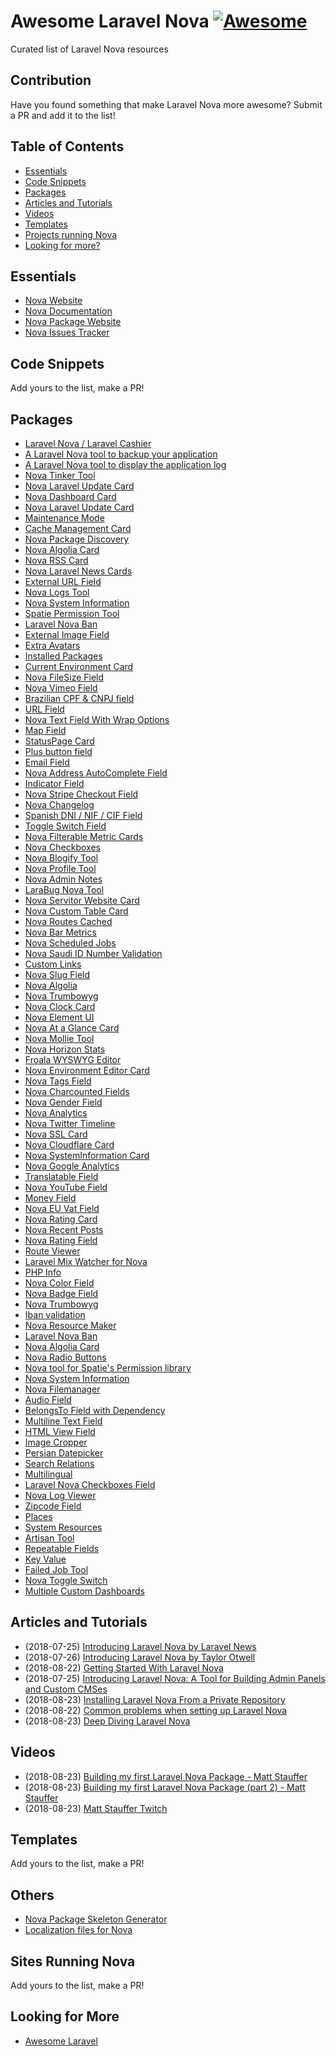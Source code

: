 # Awesome Laravel Nova [![Awesome](https://cdn.rawgit.com/sindresorhus/awesome/d7305f38d29fed78fa85652e3a63e154dd8e8829/media/badge.svg)](https://github.com/sindresorhus/awesome)

Curated list of Laravel Nova resources

## Contribution
Have you found something that make Laravel Nova more awesome? Submit a PR and add it to the list!

## Table of Contents
- [Essentials](#essentials)
- [Code Snippets](#code-snippets)
- [Packages](#packages)
- [Articles and Tutorials](#articles-and-tutorials)
- [Videos](#videos)
- [Templates](#templates)
- [Projects running Nova](#sites-running-nova)
- [Looking for more?](#looking-for-more)

## Essentials
* [Nova Website](http://nova.laravel.com)
* [Nova Documentation](http://nova.laravel.com/docs)
* [Nova Package Website](https://novapackages.com/)
* [Nova Issues Tracker](https://github.com/laravel/nova-issues)

## Code Snippets
Add yours to the list, make a PR!

## Packages
* [Laravel Nova / Laravel Cashier](https://github.com/themsaid/nova-cashier-manager)
* [A Laravel Nova tool to backup your application](https://github.com/spatie/nova-backup-tool)
* [A Laravel Nova tool to display the application log](https://github.com/spatie/nova-tail-tool)
* [Nova Tinker Tool](https://github.com/beyondcode/nova-tinker-tool)
* [Nova Laravel Update Card](https://github.com/beyondcode/nova-laravel-update-card)
* [Nova Dashboard Card](https://novapackages.com/packages/6)
* [Nova Laravel Update Card](https://github.com/beyondcode/nova-laravel-update-card)
* [Maintenance Mode](https://novapackages.com/packages/8)
* [Cache Management Card](https://novapackages.com/packages/9)
* [Nova Package Discovery](https://novapackages.com/packages/10)
* [Nova Algolia Card](https://github.com/nicolasbeauvais/nova-algolia-card)
* [Nova RSS Card](https://github.com/beyondcode/nova-rss-card)
* [Nova Laravel News Cards](https://github.com/peterbrinck/nova-laravel-news)
* [External URL Field](https://novapackages.com/packages/12)
* [Nova Logs Tool](https://novapackages.com/packages/13)
* [Nova System Information](https://novapackages.com/packages/14)
* [Spatie Permission Tool](https://novapackages.com/packages/15)
* [Laravel Nova Ban](https://novapackages.com/packages/16)
* [External Image Field](https://novapackages.com/packages/chaseconey/nova-external-image)
* [Extra Avatars](https://novapackages.com/packages/davidpiesse/nova-avatars)
* [Installed Packages](https://novapackages.com/packages/sidis405/nova-installed-packages)
* [Current Environment Card](https://novapackages.com/packages/radermacher/nova-current-environment-card)
* [Nova FileSize Field](https://novapackages.com/packages/itiden/nova-file-size-field)
* [Nova Vimeo Field](https://novapackages.com/packages/tanjemark/nova-vimeo-field)
* [Brazilian CPF & CNPJ field](https://novapackages.com/packages/r64/nova-cpf-cnpj-field)
* [URL Field](https://novapackages.com/packages/inspheric/nova-url-field)
* [Nova Text Field With Wrap Options](https://novapackages.com/packages/treestoneit/text-wrap)
* [Map Field](https://novapackages.com/packages/davidpiesse/nova-map)
* [StatusPage Card](https://novapackages.com/packages/davidpiesse/nova-statuspage)
* [Plus button field](https://novapackages.com/packages/jorgv/nova-plus-button)
* [Email Field](https://novapackages.com/packages/inspheric/nova-email-field)
* [Nova Address AutoComplete Field](https://novapackages.com/packages/naif/address_autocomplete)
* [Indicator Field](https://novapackages.com/packages/inspheric/nova-indicator-field)
* [Nova Stripe Checkout Field](https://novapackages.com/packages/depsimon/nova-stripe-checkout-field)
* [Nova Changelog](https://novapackages.com/packages/orlyapps/nova-changelog)
* [Spanish DNI / NIF / CIF Field](https://novapackages.com/packages/r64/nova-dni-field)
* [Toggle Switch Field](https://novapackages.com/packages/davidpiesse/nova-toggle)
* [Nova Filterable Metric Cards](https://novapackages.com/packages/beyondcode/nova-filterable-cards)
* [Nova Checkboxes](https://novapackages.com/packages/fourstacks/nova-checkboxes)
* [Nova Blogify Tool](https://novapackages.com/packages/mattmangoni/nova-blogify-tool)
* [Nova Profile Tool](https://novapackages.com/packages/runlinenl/nova-profile-tool)
* [Nova Admin Notes](https://novapackages.com/packages/itainathaniel/nova-admin-notes)
* [LaraBug Nova Tool](https://novapackages.com/packages/larabug/nova-larabug-tool)
* [Nova Servitor Website Card](https://novapackages.com/packages/servitorhq/nova-servitor-monitor-card)
* [Nova Custom Table Card](https://novapackages.com/packages/m-a-k-o/nova-custom-table-card)
* [Nova Routes Cached](https://novapackages.com/packages/wilburpowery/routes-cached)
* [Nova Bar Metrics](https://novapackages.com/packages/insenseanalytics/nova-bar-metrics)
* [Nova Scheduled Jobs](https://novapackages.com/packages/llaski/nova-scheduled-jobs)
* [Nova Saudi ID Number Validation](https://novapackages.com/packages/naif/saudi_id_number)
* [Custom Links](https://novapackages.com/packages/vmitchell85/nova-links)
* [Nova Slug Field](https://novapackages.com/packages/benjaminhirsch/nova-slug-field)
* [Nova Algolia](https://novapackages.com/packages/nathanheffley/nova-algolia)
* [Nova Trumbowyg](https://novapackages.com/packages/alfonsobries/nova-trumbowyg)
* [Nova Clock Card](https://novapackages.com/packages/chris-ware/nova-clock-card)
* [Nova Element UI](https://novapackages.com/packages/nightkit/nova-element-ui)
* [Nova At a Glance Card](https://novapackages.com/packages/nickfairchild/nova-at-a-glance-card)
* [Nova Mollie Tool](https://novapackages.com/packages/taronyuu/nova-mollie-tool)
* [Nova Horizon Stats](https://novapackages.com/packages/kreitje/nova-horizon-stats)
* [Froala WYSWYG Editor](https://novapackages.com/packages/alfonsobries/nova-froala-editor)
* [Nova Environment Editor Card](https://novapackages.com/packages/marianvlad/nova-env-card)
* [Nova Tags Field](https://novapackages.com/packages/spatie/nova-tags-field)
* [Nova Charcounted Fields](https://novapackages.com/packages/elevate-digital/nova-charcounted-fields)
* [Nova Gender Field](https://novapackages.com/packages/laravel-nova-fields/gender)
* [Nova Analytics](https://novapackages.com/packages/bjorndcode/nova-analytics)
* [Nova Twitter Timeline](https://novapackages.com/packages/naif/nova-twitter-timeline)
* [Nova SSL Card](https://novapackages.com/packages/marianvlad/nova-ssl-card)
* [Nova Cloudflare Card](https://novapackages.com/packages/zOxta/nova-cloudflare-card)
* [Nova SystemInformation Card](https://novapackages.com/packages/nova-cards/system-information-card)
* [Nova Google Analytics](https://novapackages.com/packages/tightenco/nova-google-analytics)
* [Translatable Field](https://novapackages.com/packages/mrmonat/nova-translatable)
* [Nova YouTube Field](https://novapackages.com/packages/nova-fields/youtube)
* [Money Field](https://novapackages.com/packages/vyuldashev/nova-money-field)
* [Nova EU Vat Field](https://novapackages.com/packages/napp/nova-vat-validation)
* [Nova Rating Card](https://novapackages.com/packages/nova-cards/rating-card)
* [Nova Recent Posts](https://novapackages.com/packages/mattmangoni/nova-recent-posts)
* [Nova Rating Field](https://novapackages.com/packages/nova-fields/rating)
* [Route Viewer](https://novapackages.com/packages/sbine/route-viewer)
* [Laravel Mix Watcher for Nova](https://novapackages.com/packages/owenmelbz/nova-watcher)
* [PHP Info](https://novapackages.com/packages/davidpiesse/nova-phpinfo)
* [Nova Color Field](https://novapackages.com/packages/timothyasp/nova-color-field)
* [Nova Badge Field](https://novapackages.com/packages/timothyasp/nova-badge-field)
* [Nova Trumbowyg](https://novapackages.com/packages/johnathan/nova-trumbowyg)
* [Iban validation](https://novapackages.com/packages/wotta/iban-validation)
* [Nova Resource Maker](https://novapackages.com/packages/inani/nova-resource-maker)
* [Laravel Nova Ban](https://novapackages.com/packages/cybercog/laravel-nova-ban)
* [Nova Algolia Card](https://novapackages.com/packages/nicolasbeauvais/nova-algolia-card)
* [Nova Radio Buttons](https://novapackages.com/packages/owenmelbz/nova-radio-field)
* [Nova tool for Spatie's Permission library](https://novapackages.com/packages/vyuldashev/nova-permission)
* [Nova System Information](https://novapackages.com/packages/coreproc/nova-system-info-card)
* [Nova Filemanager](https://novapackages.com/packages/infinety-es/nova-filemanager)
* [Audio Field](https://novapackages.com/packages/davidpiesse/nova-audio)
* [BelongsTo Field with Dependency](https://novapackages.com/packages/orlyapps/nova-belongsto-depend)
* [Multiline Text Field](https://novapackages.com/packages/orlyapps/nova-multiline-text)
* [HTML View Field](https://novapackages.com/packages/treestoneit/html)
* [Image Cropper](https://novapackages.com/packages/r64/nova-image-cropper)
* [Persian Datepicker](https://novapackages.com/packages/aloko/nova-persian-datepicker)
* [Search Relations](https://novapackages.com/packages/titasgailius/search-relations)
* [Multilingual](https://novapackages.com/packages/digitalcloud/multilingual-nova)
* [Laravel Nova Checkboxes Field](https://novapackages.com/packages/silvanite/novafieldcheckboxes)
* [Nova Log Viewer](https://novapackages.com/packages/php-junior/nova-logs)
* [Zipcode Field](https://novapackages.com/packages/digitalcloud/zipcode-nova)
* [Places](https://novapackages.com/packages/hnassr/nova-places)
* [System Resources](https://novapackages.com/packages/gijsg/system-resources)
* [Artisan Tool](https://novapackages.com/packages/pragmarx/artisan-tool)
* [Repeatable Fields](https://novapackages.com/packages/fourstacks/nova-repeatable-fields)
* [Key Value](https://novapackages.com/packages/hnassr/nova-key-value)
* [Failed Job Tool](https://novapackages.com/packages/kregel/nova-failed-jobs-tool)
* [Nova Toggle Switch](https://novapackages.com/packages/naif/toggle)
* [Multiple Custom Dashboards](https://novapackages.com/packages/alexbowers/nova-multiple-dashboard)

## Articles and Tutorials
* (2018-07-25) [Introducing Laravel Nova by Laravel News](https://laravel-news.com/laravel-nova)
* (2018-07-26) [Introducing Laravel Nova by Taylor Otwell](https://medium.com/@taylorotwell/introducing-laravel-nova-7df0c9f67273)
* (2018-08-22) [Getting Started With Laravel Nova](https://nick-basile.com/blog/post/getting-started-with-laravel-nova)
* (2018-07-25) [Introducing Laravel Nova: A Tool for Building Admin Panels and Custom CMSes](https://mattstauffer.com/blog/introducing-laravel-nova-a-tool-for-building-admin-panels-and-custom-cmses/)
* (2018-08-23) [Installing Laravel Nova From a Private Repository](https://medium.com/@jimwright_93568/installing-laravel-nova-from-a-private-repository-11ed5e929d32)
* (2018-08-22) [Common problems when setting up Laravel Nova](https://medium.com/@franz_40702/common-problems-when-setting-up-laravel-nova-fcd651731cc8)
* (2018-08-23) [Deep Diving Laravel Nova](https://medium.com/@nickjbasile/deep-diving-laravel-nova-6eb413a081ee)

## Videos
* (2018-08-23) [Building my first Laravel Nova Package - Matt Stauffer](https://www.youtube.com/watch?v=rgbdlVleH0M) 
* (2018-08-23) [Building my first Laravel Nova Package (part 2) - Matt Stauffer](https://www.youtube.com/watch?v=-Rmm2m_0f_Y) 
* (2018-08-23) [Matt Stauffer Twitch](https://www.twitch.tv/mattstauffer/videos/all)

## Templates
Add yours to the list, make a PR!

## Others
* [Nova Package Skeleton Generator](https://github.com/spatie/skeleton-nova-tool)
* [Localization files for Nova](https://github.com/franzdumfart/laravel-nova-localizations)

## Sites Running Nova
Add yours to the list, make a PR!

## Looking for More
* [Awesome Laravel](https://github.com/chiraggude/awesome-laravel)
